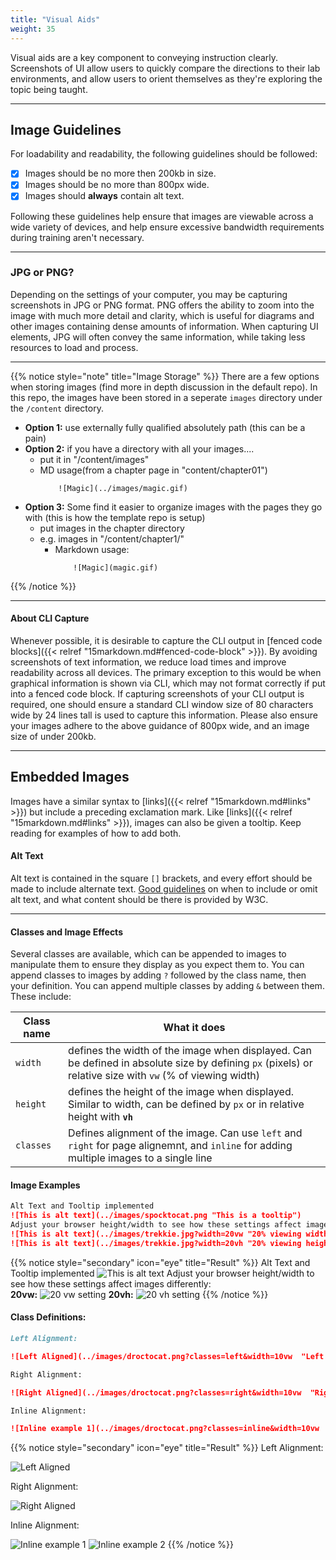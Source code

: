 ```yaml
---
title: "Visual Aids"
weight: 35
---
```


Visual aids are a key component to conveying instruction clearly. Screenshots of UI allow users to quickly compare the directions to their lab environments, and allow users to orient themselves as they're exploring the topic being taught.

---

## Image Guidelines

For loadability and readability, the following guidelines should be followed:

  - [x] Images should be no more then 200kb in size.
  - [x] Images should be no more than 800px wide.
  - [x] Images should **always** contain alt text.

Following these guidelines help ensure that images are viewable across a wide variety of devices, and help ensure excessive bandwidth requirements during training aren't necessary.

---

### JPG or PNG?

Depending on the settings of your computer, you may be capturing screenshots in JPG or PNG format. PNG offers the ability to zoom into the image with much more detail and clarity, which is useful for diagrams and other images containing dense amounts of information. When capturing UI elements, JPG will often convey the same information, while taking less resources to load and process.

---

{{% notice style="note" title="Image Storage" %}}
There are a few options when storing images (find more in depth discussion in the default repo). In this repo, the images have been stored in a seperate `images` directory under the `/content` directory.

- **Option 1:** use externally fully qualified absolutely path (this can be a pain)
- **Option 2:** if you have a directory with all your images....
  - put it in "/content/images"
  - MD usage(from a chapter page in "content/chapter01")
    ```
        ![Magic](../images/magic.gif)
    ```
- **Option 3:**  Some find it easier to organize images with the pages they go with (this is how the template repo is setup)
  - put images in the chapter directory
  - e.g. images in "/content/chapter1/"
    - Markdown usage:
        ```
            ![Magic](magic.gif)
        ```

{{% /notice %}}

---

#### About CLI Capture

Whenever possible, it is desirable to capture the CLI output in [fenced code blocks]({{< relref "15markdown.md#fenced-code-block" >}}). By avoiding screenshots of text information, we reduce load times and improve readability across all devices. The primary exception to this would be when graphical information is shown via CLI, which may not format correctly if put into a fenced code block. If capturing screenshots of your CLI output is required, one should ensure a standard CLI window size of 80 characters wide by 24 lines tall is used to capture this information. Please also ensure your images adhere to the above guidance of 800px wide, and an image size of under 200kb.

---

## Embedded Images

Images have a similar syntax to [links]({{< relref "15markdown.md#links" >}}) but include a preceding exclamation mark. Like [links]({{< relref "15markdown.md#links" >}}), images can also be given a tooltip. Keep reading for examples of how to add both.

#### Alt Text

Alt text is contained in the square `[]` brackets, and every effort should be made to include alternate text. [Good guidelines](https://www.w3.org/WAI/tutorials/images/decision-tree/) on when to include or omit alt text, and what content should be there is provided by W3C.

---

#### Classes and Image Effects

Several classes are available, which can be appended to images to manipulate them to ensure they display as you expect them to. You can append classes to images by adding `?` followed by the class name, then your definition. You can append multiple classes by adding `&` between them. These include:

| Class name | What it does |
|---|---|
| `width` | defines the width of the image when displayed. Can be defined in absolute size by defining `px` (pixels) or relative size with `vw` (% of viewing width) |
| `height` | defines the height of the image when displayed. Similar to width, can be defined by `px` or in relative height with **`vh`**  |
| `classes` | Defines alignment of the image. Can use `left` and `right` for page alignemnt, and `inline` for adding multiple images to a single line |

#### Image Examples

````md
Alt Text and Tooltip implemented
![This is alt text](../images/spocktocat.png "This is a tooltip")
Adjust your browser height/width to see how these settings affect images:
![This is alt text](../images/trekkie.jpg?width=20vw "20% viewing width")
![This is alt text](../images/trekkie.jpg?width=20vh "20% viewing height")
````

{{% notice style="secondary" icon="eye" title="Result" %}}
Alt Text and Tooltip implemented
![This is alt text](../images/spocktocat.png "This is a tooltip")
Adjust your browser height/width to see how these settings affect images differently:    
**20vw:**
![20 vw setting](../images/trekkie.jpg?width=20vw "20% viewing width")
**20vh:**
![20 vh setting](../images/trekkie.jpg?width=20vh "20% viewing height")
{{% /notice %}}

#### Class Definitions:

````md
Left Alignment:   

![Left Aligned](../images/droctocat.png?classes=left&width=10vw  "Left Aligned")

Right Alignment:    

![Right Aligned](../images/droctocat.png?classes=right&width=10vw  "Right Aligned")

Inline Alignment:    

![Inline example 1](../images/droctocat.png?classes=inline&width=10vw  "Inline example 1") ![Inline example 2](../images/trekkie.jpg?classes=inline&width=10vw  "Inline example 2")
````

{{% notice style="secondary" icon="eye" title="Result" %}}
Left Alignment:

![Left Aligned](../images/droctocat.png?classes=left&width=10vw "Left Aligned")

Right Alignment:

![Right Aligned](../images/droctocat.png?classes=right&width=10vw "Right Aligned")

Inline Alignment:  

![Inline example 1](../images/droctocat.png?classes=inline&width=10vw  "Inline example 1") ![Inline example 2](../images/trekkie.jpg?classes=inline&width=10vw  "Inline example 2")
{{% /notice %}}
